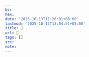 ```yaml
---
bc:
hex:
date: '2025-10-13T11:26:01+08:00'
lastmod: '2025-10-13T13:04:51+08:00'
title: 󰌝
url: 󰌝
tags: []
src:
note:
---
```


